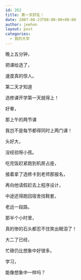 ```yaml
---
id: 262
title: 第一天好乱！
date: 2007-08-23T08:00:00+00:00
author: jeehon
layout: post
categories:
  - 我的大学
---
```

晚上五分钟，
  
把课给选了，
  
速度真的惊人。
  
第二天才知道
  
选修课开学第一天就得上！
  
好晕，
  
那上午的两节课
  
我岂不是每节都得同时上两门课！
  
头好大，
  
没经验呀小孩。
  
吃完饭赶紧跑到机房占座，
  
接着拿了选修卡到老师那报名，
  
再向他请假赶去上程序设计，
  
中途还得跑回宿舍找鞋套，
  
老远一段路。
  
那半个小时里，
  
真的惨的石头都忍不住笑出眼泪了！
  
大二了已经，
  
忙碌仍比想象中好很多。
  
学习，
  
能像想象中一样吗？